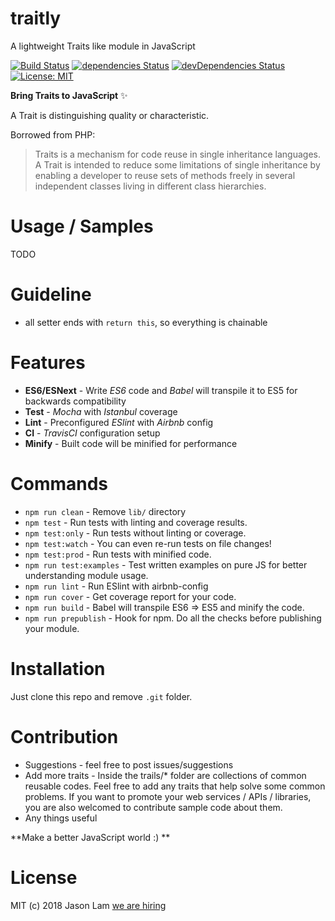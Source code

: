 # traitly
A lightweight Traits like module in JavaScript

[![Build Status](https://travis-ci.org/jasonlamkk/traitly.svg?branch=master)](https://travis-ci.org/jasonlamkk/traitly) [![dependencies Status](https://david-dm.org/jasonlamkk/traitly/status.svg)](https://david-dm.org/jasonlamkk/traitly) [![devDependencies Status](https://david-dm.org/jasonlamkk/traitly/dev-status.svg)](https://david-dm.org/jasonlamkk/traitly?type=dev) [![License: MIT](https://img.shields.io/badge/License-MIT-blue.svg)](https://opensource.org/licenses/MIT)

**Bring Traits to JavaScript** ✨

A Trait is distinguishing quality or characteristic.

Borrowed from PHP:

> Traits is a mechanism for code reuse in single inheritance languages. A Trait is intended to reduce some limitations of single inheritance by enabling a developer to reuse sets of methods freely in several independent classes living in different class hierarchies.

# Usage / Samples

TODO

# Guideline

* all setter ends with `return this`, so everything is chainable 

# Features

* **ES6/ESNext** - Write _ES6_ code and _Babel_ will transpile it to ES5 for backwards compatibility
* **Test** - _Mocha_ with _Istanbul_ coverage
* **Lint** - Preconfigured _ESlint_ with _Airbnb_ config
* **CI** - _TravisCI_ configuration setup
* **Minify** - Built code will be minified for performance

# Commands
- `npm run clean` - Remove `lib/` directory
- `npm test` - Run tests with linting and coverage results.
- `npm test:only` - Run tests without linting or coverage.
- `npm test:watch` - You can even re-run tests on file changes!
- `npm test:prod` - Run tests with minified code.
- `npm run test:examples` - Test written examples on pure JS for better understanding module usage.
- `npm run lint` - Run ESlint with airbnb-config
- `npm run cover` - Get coverage report for your code.
- `npm run build` - Babel will transpile ES6 => ES5 and minify the code.
- `npm run prepublish` - Hook for npm. Do all the checks before publishing your module.

# Installation
Just clone this repo and remove `.git` folder.

# Contribution

* Suggestions - feel free to post issues/suggestions
* Add more traits - Inside the trails/* folder are collections of common reusable codes. Feel free to add any traits that help solve some common problems. If you want to promote your web services / APIs / libraries, you are also welcomed to contribute sample code about them.  
* Any things useful

**Make a better JavaScript world :) **

# License
MIT (c) 2018 Jason Lam [we are hiring](http://linkedin.com/in/jasonlamkk)
